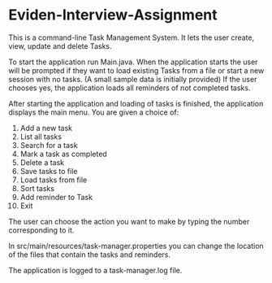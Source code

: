 # Eviden-Interview-Assignment

This is a command-line Task Management System. It lets the user create, view, update and delete Tasks.

To start the application run Main.java. When the application starts the user will be prompted if they want to load existing Tasks from a file or start a new session with no tasks. (A small sample data is initially provided) If the user chooses yes, the application loads all reminders of not completed tasks.

After starting the application and loading of tasks is finished, the application displays the main menu. You are given a choice of:
1. Add a new task
2. List all tasks
3. Search for a task
4. Mark a task as completed
5. Delete a task
6. Save tasks to file
7. Load tasks from file
8. Sort tasks
9. Add reminder to Task
10. Exit

The user can choose the action you want to make by typing the number corresponding to it.

In src/main/resources/task-manager.properties you can change the location of the files that contain the tasks and reminders.

The application is logged to a task-manager.log file.
